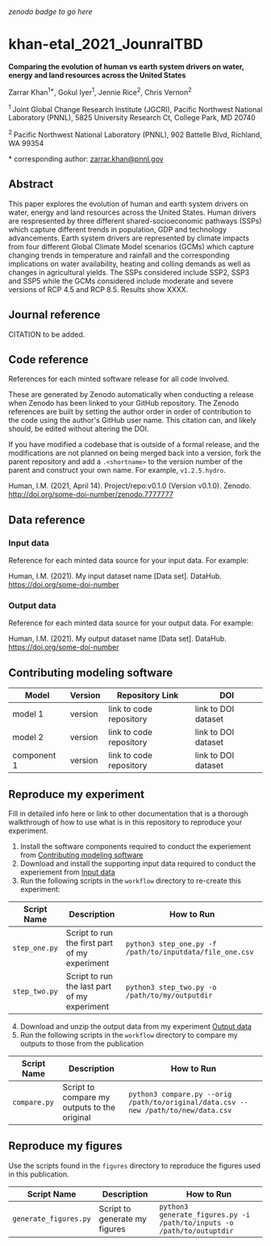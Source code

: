 _zenodo badge to go here_

# khan-etal_2021_JounralTBD

**Comparing the evolution of human vs earth system drivers on water, energy and land resources across the United States**

Zarrar Khan<sup>1\*</sup>, Gokul Iyer<sup>1</sup>, Jennie Rice<sup>2</sup>, Chris Vernon<sup>2</sup>

<sup>1 </sup> Joint Global Change Research Institute (JGCRI), Pacific Northwest National Laboratory (PNNL), 5825 University Research Ct, College Park, MD 20740

<sup>2 </sup> Pacific Northwest National Laboratory (PNNL), 902 Battelle Blvd, Richland, WA 99354

\* corresponding author:  zarrar.khan@pnnl.gov

## Abstract
This paper explores the evolution of human and earth system drivers on water, energy and land resources across the United States. Human drivers are respresented by three different shared-socioeconomic pathways (SSPs) which capture different trends in population, GDP and technology advancements. Earth system drivers are represented by climate impacts from four different Global Climate Model scenarios (GCMs) which capture changing trends in temperature and rainfall and the corresponding implications on water availability, heating and colling demands as well as changes in agricultural yields. The SSPs considered include SSP2, SSP3 and SSP5 while the GCMs considered include moderate and severe versions of RCP 4.5 and RCP 8.5. Results show XXXX. 

## Journal reference
CITATION to be added.

## Code reference
References for each minted software release for all code involved.  

These are generated by Zenodo automatically when conducting a release when Zenodo has been linked to your GitHub repository. The Zenodo references are built by setting the author order in order of contribution to the code using the author's GitHub user name.  This citation can, and likely should, be edited without altering the DOI.

If you have modified a codebase that is outside of a formal release, and the modifications are not planned on being merged back into a version, fork the parent repository and add a `.<shortname>` to the version number of the parent and construct your own name.  For example, `v1.2.5.hydro`.

Human, I.M. (2021, April 14). Project/repo:v0.1.0 (Version v0.1.0). Zenodo. http://doi.org/some-doi-number/zenodo.7777777

## Data reference

### Input data
Reference for each minted data source for your input data.  For example:

Human, I.M. (2021). My input dataset name [Data set]. DataHub. https://doi.org/some-doi-number

### Output data
Reference for each minted data source for your output data.  For example:

Human, I.M. (2021). My output dataset name [Data set]. DataHub. https://doi.org/some-doi-number

## Contributing modeling software
| Model | Version | Repository Link | DOI |
|-------|---------|-----------------|-----|
| model 1 | version | link to code repository | link to DOI dataset |
| model 2 | version | link to code repository | link to DOI dataset |
| component 1 | version | link to code repository | link to DOI dataset |

## Reproduce my experiment
Fill in detailed info here or link to other documentation that is a thorough walkthrough of how to use what is in this repository to reproduce your experiment.

1. Install the software components required to conduct the experiement from [Contributing modeling software](#contributing-modeling-software)
2. Download and install the supporting input data required to conduct the experiement from [Input data](#input-data)
3. Run the following scripts in the `workflow` directory to re-create this experiment:

| Script Name | Description | How to Run |
| --- | --- | --- |
| `step_one.py` | Script to run the first part of my experiment | `python3 step_one.py -f /path/to/inputdata/file_one.csv` |
| `step_two.py` | Script to run the last part of my experiment | `python3 step_two.py -o /path/to/my/outputdir` |

4. Download and unzip the output data from my experiment [Output data](#output-data)
5. Run the following scripts in the `workflow` directory to compare my outputs to those from the publication

| Script Name | Description | How to Run |
| --- | --- | --- |
| `compare.py` | Script to compare my outputs to the original | `python3 compare.py --orig /path/to/original/data.csv --new /path/to/new/data.csv` |

## Reproduce my figures
Use the scripts found in the `figures` directory to reproduce the figures used in this publication.

| Script Name | Description | How to Run |
| --- | --- | --- |
| `generate_figures.py` | Script to generate my figures | `python3 generate_figures.py -i /path/to/inputs -o /path/to/outuptdir` |
